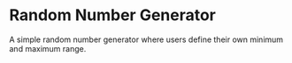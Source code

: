 # Random Number Generator

A simple random number generator where users define their own minimum and maximum range.

